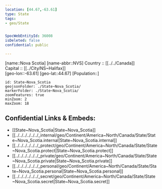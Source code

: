 ```yaml
---
location: [44.67,-63.61] 
type: State
tags:
- geo/State


SpocWebEntityId: 36008
isDeleted: false
confidential: public

---
```


[name::Nova Scotia] 
[name-abbr::NVS] 
Country :: [[../../Canada]]  
Capital :: [[../City/NS~Halifax]]  
[geo-lon::-63.61] 
[geo-lat::44.67] 
[Population::] 



```leaflet
id: State~Nova_Scotia
geojsonFolder: ./State~Nova_Scotia/
markerFolder: ./State~Nova_Scotia/
zoomFeatures: true 
minZoom: 2 
maxZoom: 18
```


## Confidential Links & Embeds: 
- [[State~Nova_Scotia|State~Nova_Scotia]]  
- [[../../../../../../_internal/geo/Continent/America~North/Canada/State/State~Nova_Scotia.internal|State~Nova_Scotia.internal]] 
- [[../../../../../../_protect/geo/Continent/America~North/Canada/State/State~Nova_Scotia.protect|State~Nova_Scotia.protect]] 
- [[../../../../../../_private/geo/Continent/America~North/Canada/State/State~Nova_Scotia.private|State~Nova_Scotia.private]] 
- [[../../../../../../_personal/geo/Continent/America~North/Canada/State/State~Nova_Scotia.personal|State~Nova_Scotia.personal]] 
- [[../../../../../../_secret/geo/Continent/America~North/Canada/State/State~Nova_Scotia.secret|State~Nova_Scotia.secret]] 
